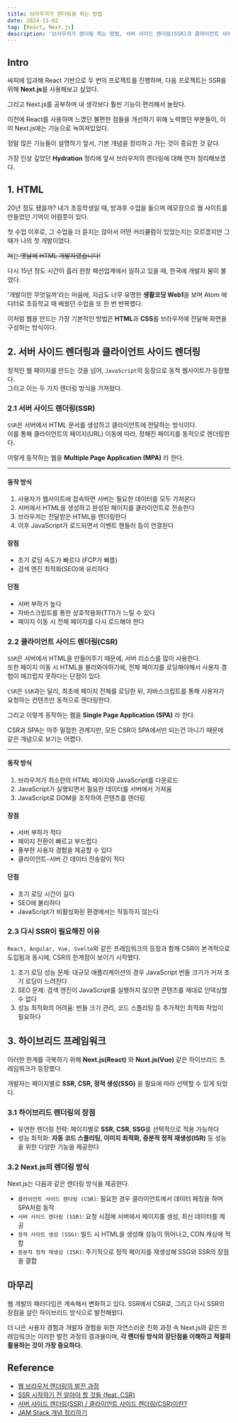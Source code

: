 ```yaml
---
title: 브라우저가 렌더링을 하는 방법
date: 2024-11-02
tag: [React, Next.js]
description: '브라우저가 렌더링 하는 방법, 서버 사이드 렌더링(SSR)과 클라이언트 사이드 렌더링(CSR)'
---
```


## Intro

싸피에 입과해 React 기반으로 두 번의 프로젝트를 진행하며, 다음 프로젝트는 SSR을 위해 **Next.js**를 사용해보고 싶었다.

그리고 Next.js를 공부하며 내 생각보다 훨씬 기능이 편리해서 놀랐다.

이전에 React를 사용하며 느꼈던 불편한 점들을 개선하기 위해 노력했던 부분들이, 이미 Next.js에는 기능으로 녹여져있었다.

정말 많은 기능들이 설명하기 앞서, 기본 개념을 정리하고 가는 것이 중요한 것 같다.

가장 인상 깊었던 **Hydration** 정리에 앞서 브라우저의 렌더링에 대해 먼저 정리해보겠다.

## 1. HTML

20년 정도 됐을까? 내가 초등학생일 때, 방과후 수업을 들으며 메모장으로 웹 사이트를 만들었던 기억이 어렴풋이 있다.

첫 수업 이후로, 그 수업을 더 듣지는 않아서 어떤 커리큘럼이 있었는지는 모르겠지만 그 때가 나의 첫 개발이었다.

<del>저는 옛날에 HTML 개발자였습니다!</del>

다시 15년 정도 시간이 흘러 한창 패션업계에서 일하고 있을 때, 한국에 개발자 붐이 불었다.

'개발이란 무엇일까'라는 마음에, 지금도 너무 유명한 **생활코딩 Web1**을 보며 Atom 에디터로 초등학교 때 배웠던 수업을 또 한 번 반복했다.

이처럼 웹을 만드는 가장 기본적인 방법은 **HTML**과 **CSS**를 브라우저에 전달해 화면을 구성하는 방식이다.

## 2. 서버 사이드 렌더링과 클라이언트 사이드 렌더링

정적인 웹 페이지를 만드는 것을 넘어, <code>JavaScript</code>의 등장으로 동적 웹사이트가 등장했다.  
그리고 이는 두 가지 렌더링 방식을 가져왔다.

### 2.1 서버 사이드 렌더링(SSR)

<code>SSR</code>은 서버에서 HTML 문서를 생성하고 클라이언트에 전달하는 방식이다.  
이를 통해 클라이언트의 페이지(URL) 이동에 따라, 정해진 페이지를 동적으로 렌더링한다.

이렇게 동작하는 웹을 **Multiple Page Application (MPA)** 라 한다.

<hr/>

#### 동작 방식

1. 사용자가 웹사이트에 접속하면 서버는 필요한 데이터를 모두 가져온다
2. 서버에서 HTML을 생성하고 완성된 페이지를 클라이언트로 전송한다
3. 브라우저는 전달받은 HTML을 렌더링한다
4. 이후 JavaScript가 로드되면서 이벤트 핸들러 등이 연결된다

#### 장점

-   초기 로딩 속도가 빠르다 (FCP가 빠름)
-   검색 엔진 최적화(SEO)에 유리하다

#### 단점

-   서버 부하가 높다
-   자바스크립트를 통한 상호작용화(TTI)가 느릴 수 있다
-   페이지 이동 시 전체 페이지를 다시 로드해야 한다

### 2.2 클라이언트 사이드 렌더링(CSR)

<code>SSR</code>은 서버에서 HTML을 만들어주기 때문에, 서버 리소스를 많이 사용한다.  
또한 페이지 이동 시 HTML을 불러와야하기에, 전체 페이지를 로딩해야해서 사용자 경험이 매끄럽지 못하다는 단점이 있다.

<code>CSR</code>은 <code>SSR</code>과는 달리, 최초에 페이지 전체를 로딩한 뒤, 자바스크립트를 통해 사용자가 요청하는 컨텐츠만 동적으로 렌더링한다.

그리고 이렇게 동작하는 웹을 **Single Page Application (SPA)** 라 한다.

CSR과 SPA는 아주 밀접한 관계지만, 모든 CSR이 SPA에서만 되는건 아니기 때문에 같은 개념으로 보기는 어렵다.

<hr/>

#### 동작 방식

1. 브라우저가 최소한의 HTML 페이지와 JavaScript를 다운로드
2. JavaScript가 실행되면서 필요한 데이터를 서버에서 가져옴
3. JavaScript로 DOM을 조작하여 콘텐츠를 렌더링

#### 장점

-   서버 부하가 적다
-   페이지 전환이 빠르고 부드럽다
-   풍부한 사용자 경험을 제공할 수 있다
-   클라이언트-서버 간 데이터 전송량이 적다

#### 단점

-   초기 로딩 시간이 길다
-   SEO에 불리하다
-   JavaScript가 비활성화된 환경에서는 작동하지 않는다

### 2.3 다시 SSR이 필요해진 이유

<code>React, Angular, Vue, Svelte</code>와 같은 프레임워크의 등장과 함께 CSR이 본격적으로 도입됨과 동시에, CSR의 한계점이 보이기 시작했다.

1. 초기 로딩 성능 문제: 대규모 애플리케이션의 경우 JavaScript 번들 크기가 커져 초기 로딩이 느려진다
2. SEO 문제: 검색 엔진이 JavaScript를 실행하지 않으면 콘텐츠를 제대로 인덱싱할 수 없다
3. 성능 최적화의 어려움: 번들 크기 관리, 코드 스플리팅 등 추가적인 최적화 작업이 필요하다

## 3. 하이브리드 프레임워크

이러한 한계를 극복하기 위해 **Next.js(React)** 와 **Nuxt.js(Vue)** 같은 하이브리드 프레임워크가 등장했다.

개발자는 페이지별로 **SSR, CSR, 정적 생성(SSG)** 을 필요에 따라 선택할 수 있게 되었다.

### 3.1 하이브리드 렌더링의 장점

-   유연한 렌더링 전략: 페이지별로 **SSR, CSR, SSG**를 선택적으로 적용 가능하다
-   성능 최적화: **자동 코드 스플리팅, 이미지 최적화, 증분적 정적 재생성(ISR)** 등 성능을 위한 다양한 기능을 제공한다

### 3.2 Next.js의 렌더링 방식

Next.js는 다음과 같은 렌더링 방식을 제공한다.

-   <code>클라이언트 사이드 렌더링 (CSR)</code>: 필요한 경우 클라이언트에서 데이터 페칭을 하며 SPA처럼 동작
-   <code>서버 사이드 렌더링 (SSR)</code>: 요청 시점에 서버에서 페이지를 생성, 최신 데이터를 제공
-   <code>정적 사이트 생성 (SSG)</code>: 빌드 시 HTML을 생성해 성능이 뛰어나고, CDN 캐싱에 적합
-   <code>증분적 정적 재생성 (ISR)</code>: 주기적으로 정적 페이지를 재생성해 SSG와 SSR의 장점을 결합

## 마무리

웹 개발의 패러다임은 계속해서 변화하고 있다. SSR에서 CSR로, 그리고 다시 SSR의 장점을 살린 하이브리드 방식으로 발전해왔다.

더 나은 사용자 경험과 개발자 경험을 위한 자연스러운 진화 과정 속 Next.js와 같은 프레임워크는 이러한 발전 과정의 결과물이며, **각 렌더링 방식의 장단점을 이해하고 적절히 활용하는 것이 가장 중요하다.**

## Reference

-   [웹 브라우저 렌더링의 발전 과정](https://velog.io/@hamjw0122/Next.js-%EC%9B%B9-%EB%B8%8C%EB%9D%BC%EC%9A%B0%EC%A0%80-%EB%A0%8C%EB%8D%94%EB%A7%81%EC%9D%98-%EB%B0%9C%EC%A0%84-%EA%B3%BC%EC%A0%95-cles36qh)
-   [SSR 시작하기 전 알아야 할 것들 (feat. CSR)](https://yozm.wishket.com/magazine/detail/2330/)
-   [서버 사이드 렌더링(SSR) / 클라이언트 사이드 렌더링(CSR)이란?](https://velog.io/@ctdlog/%EC%84%9C%EB%B2%84-%EC%82%AC%EC%9D%B4%EB%93%9C-%EB%A0%8C%EB%8D%94%EB%A7%81SSR-%ED%81%B4%EB%9D%BC%EC%9D%B4%EC%96%B8%ED%8A%B8-%EC%82%AC%EC%9D%B4%EB%93%9C-%EB%A0%8C%EB%8D%94%EB%A7%81CSR%EC%9D%B4%EB%9E%80)
-   [JAM Stack 개념 정리하기](https://pks2974.medium.com/jam-stack-%EA%B0%9C%EB%85%90-%EC%A0%95%EB%A6%AC%ED%95%98%EA%B8%B0-17dd5c34edf7)
